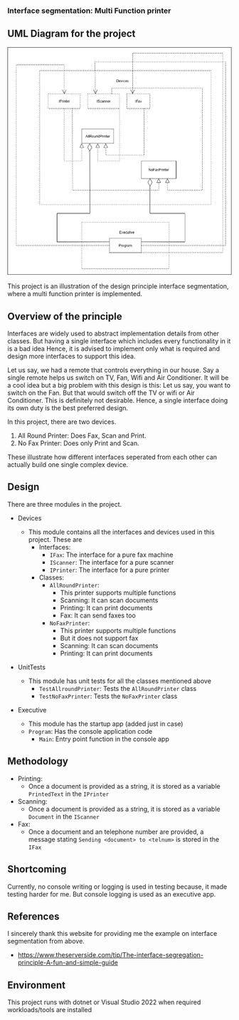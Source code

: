 ### Interface segmentation: Multi Function printer

## UML Diagram for the project
<img src="MultiFunctionPrinter.png"/>

This project is an illustration of the design principle interface segmentation, 
where a multi function printer is implemented.

## Overview of the principle
Interfaces are widely used to abstract implementation details from other classes. 
But having a single interface which includes every functionality in it is a bad idea
Hence, it is advised to implement only what is required and design more interfaces to support
this idea. 

Let us say, we had a remote that controls everything in our house. Say a single remote helps
us switch on TV, Fan, Wifi and Air Conditioner. It will be a cool idea but a big problem with 
this design is this: Let us say, you want to switch on the Fan. But that would switch off the 
TV or wifi or Air Conditioner. This is definitely not desirable. Hence, a single interface
doing its own duty is the best preferred design.

In this project, there are two devices. 
1. All Round Printer: Does Fax, Scan and Print.
2. No Fax Printer: Does only Print and Scan.

These illustrate how different interfaces seperated from each other can actually build
one single complex device.

## Design
There are three modules in the project.

- Devices
    - This module contains all the interfaces and devices used in this project. These are
        - Interfaces:
            - `IFax`: The interface for a pure fax machine
            - `IScanner`: The interface for a pure scanner
            - `IPrinter`: The interface for a pure printer
        - Classes:
            - `AllRoundPrinter`: 
                - This printer supports multiple functions
                - Scanning: It can scan documents
                - Printing: It can print documents
                - Fax: It can send faxes too
            - `NoFaxPrinter`:
                - This printer supports multiple functions
                - But it does not support fax
                - Scanning: It can scan documents
                - Printing: It can print documents

- UnitTests
    - This module has unit tests for all the classes mentioned above
        - `TestAllroundPrinter`: Tests the `AllRoundPrinter` class
        - `TestNoFaxPrinter`: Tests the `NoFaxPrinter` class


- Executive
    - This module has the startup app (added just in case)
    - `Program`: Has the console application code
        - `Main`: Entry point function in the console app 

## Methodology
- Printing: 
    - Once a document is provided as a string, it is stored as a variable `PrintedText` 
    in the `IPrinter`
- Scanning:
    - Once a document is provided as a string, it is stored as a variable `Document` 
    in the `IScanner`
- Fax:
    - Once a document and an telephone number are provided, a message stating 
    `Sending <document> to <telnum>` is stored in the `IFax`

## Shortcoming
Currently, no console writing or logging is used in testing because, it made testing harder for me.
But console logging is used as an executive app.

## References
I sincerely thank this website for providing me the example on interface segmentation 
from above.
- https://www.theserverside.com/tip/The-interface-segregation-principle-A-fun-and-simple-guide

## Environment
This project runs with dotnet or Visual Studio 2022 when required workloads/tools are installed